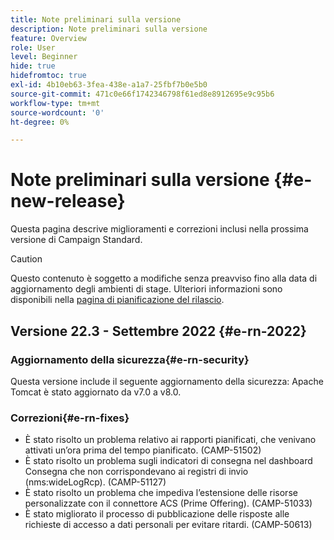 ```yaml
---
title: Note preliminari sulla versione
description: Note preliminari sulla versione
feature: Overview
role: User
level: Beginner
hide: true
hidefromtoc: true
exl-id: 4b10eb63-3fea-438e-a1a7-25fbf7b0e5b0
source-git-commit: 471c0e66f1742346798f61ed8e8912695e9c95b6
workflow-type: tm+mt
source-wordcount: '0'
ht-degree: 0%

---
```



# Note preliminari sulla versione {#e-new-release}

Questa pagina descrive miglioramenti e correzioni inclusi nella prossima versione di Campaign Standard.

>[!CAUTION]
>
> Questo contenuto è soggetto a modifiche senza preavviso fino alla data di aggiornamento degli ambienti di stage. Ulteriori informazioni sono disponibili nella [pagina di pianificazione del rilascio](../../rn/using/release-planning.md).

## Versione 22.3 - Settembre 2022 {#e-rn-2022}

<!--
### Improvement{#e-rn-improvements}

**Accessibility**

Campaign Standard 22.3 comes with accessibility fixes and improvements which facilitate users to navigate and get the most out of Adobe Campaign.

These capabilities are released in Limited Availability and rolled out to a set of customers only. To have these improvements enabled on your Campaign environment(s), contact your Adobe representative.


* **Data retention**

    Data retention periods have been reduced to avoid overloading Campaign server. However, you can still modify these values and define a custom period of time based on your needs and data retention policies. To change retention periods, contact Adobe.
-->

### Aggiornamento della sicurezza{#e-rn-security}

Questa versione include il seguente aggiornamento della sicurezza: Apache Tomcat è stato aggiornato da v7.0 a v8.0.

### Correzioni{#e-rn-fixes}

* È stato risolto un problema relativo ai rapporti pianificati, che venivano attivati un’ora prima del tempo pianificato. (CAMP-51502)
* È stato risolto un problema sugli indicatori di consegna nel dashboard Consegna che non corrispondevano ai registri di invio (nms:wideLogRcp). (CAMP-51127)
* È stato risolto un problema che impediva l’estensione delle risorse personalizzate con il connettore ACS (Prime Offering). (CAMP-51033)
* È stato migliorato il processo di pubblicazione delle risposte alle richieste di accesso a dati personali per evitare ritardi. (CAMP-50613)